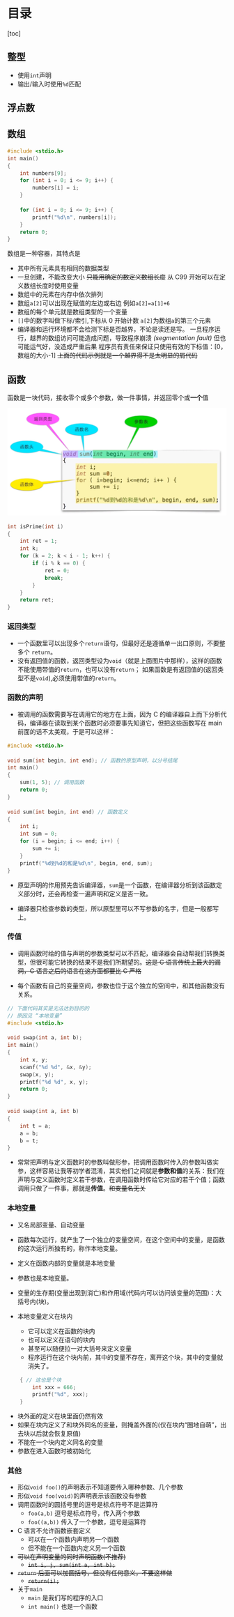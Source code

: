 # 目录

[toc]

## 整型

- 使用`int`声明
- 输出/输入时使用`%d`匹配

## 浮点数

## 数组

```c
#include <stdio.h>
int main()
{
    int numbers[9];
    for (int i = 0; i <= 9; i++) {
        numbers[i] = i;
    }

    for (int i = 0; i <= 9; i++) {
        printf("%d\n", numbers[i]);
    }
    return 0;
}
```

数组是一种容器，其特点是

- 其中所有元素具有相同的数据类型
- 一旦创建，不能改变大小
  ~~只能用确定的数定义数组长度~~
  从 C99 开始可以在定义数组长度时使用变量
- 数组中的元素在内存中依次排列
- 数组`a[2]`可以出现在赋值的左边或右边
  例如`a[2]=a[1]+6`
- 数组的每个单元就是数组类型的一个变量
- `[]`中的数字叫做下标/索引,下标从 0 开始计数
  `a[2]`为数组`a`的第三个元素
- 编译器和运行环境都不会检测下标是否越界，不论是读还是写。
  一旦程序运行，越界的数组访问可能造成问题，导致程序崩溃 _(segmentation fault)_
  但也可能运气好，没造成严重后果
  程序员有责任来保证只使用有效的下标值：[0，数组的大小-1]
  ~~上面的代码示例就是一个越界得不是太明显的屑代码~~

## 函数

函数是一块代码，接收零个或多个参数，做一件事情，并返回零个或**一个**值

![函数定义](foundation.assets/2021-09-05-22-49-53.webp)

```c
int isPrime(int i)
{
    int ret = 1;
    int k;
    for (k = 2; k < i - 1; k++) {
        if (i % k == 0) {
            ret = 0;
            break;
        }
    }
    return ret;
}
```

### 返回类型

- 一个函数里可以出现多个`return`语句，但最好还是遵循单一出口原则，不要整多个 `return`。
- 没有返回值的函数，返回类型设为`void`（就是上面图片中那样），这样的函数不能使用带值的`return`，也可以没有`return`；
  如果函数是有返回值的(返回类型不是`void`),必须使用带值的`return`。

### 函数的声明

- 被调用的函数需要写在调用它的地方在上面，因为 C 的编译器自上而下分析代码，编译器在读取到某个函数时必须要事先知道它，但把这些函数写在 main 前面的话不太美观，于是可以这样：

```c
#include <stdio.h>

void sum(int begin, int end); // 函数的原型声明，以分号结尾
int main()
{
    sum(1, 5); // 调用函数
    return 0;
}

void sum(int begin, int end) // 函数定义
{
    int i;
    int sum = 0;
    for (i = begin; i <= end; i++) {
        sum += i;
    }
    printf("%d到%d的和是%d\n", begin, end, sum);
}
```

- 原型声明的作用预先告诉编译器，`sum`是一个函数，在编译器分析到该函数定义部分时，还会再检查一遍声明和定义是否一致。

- 编译器只检查参数的类型，所以原型里可以不写参数的名字，但是一般都写上。

### 传值

- 调用函数时给的值与声明的参数类型可以不匹配，编译器会自动帮我们转换类型，但很可能它转换的结果不是我们所期望的。~~这是 C 语言传统上最大的漏洞，C 语言之后的语言在这方面都要比 C 严格~~

- 每个函数有自己的变量空间，参数也位于这个独立的空间中，和其他函数没有关系。

```c
// 下面代码其实是无法达到目的的
// 原因见 “本地变量”
#include <stdio.h>

void swap(int a, int b);
int main()
{
    int x, y;
    scanf("%d %d", &x, &y);
    swap(x, y);
    printf("%d %d", x, y);
    return 0;
}

void swap(int a, int b)
{
    int t = a;
    a = b;
    b = t;
}
```

- 常常把声明与定义函数时的参数叫做形参，把调用函数时传入的参数叫做实参，这样容易让我等初学者混淆，其实他们之间就是**参数和值**的关系：我们在声明与定义函数时定义若干参数，在调用函数时传给它对应的若干个值；函数调用只做了一件事，那就是**传值**。~~和变量名无关~~

### 本地变量

- 又名局部变量、自动变量
- 函数每次运行，就产生了一个独立的变量空间，在这个空间中的变量，是函数的这次运行所独有的，称作本地变量。
- 定义在函数内部的变量就是本地变量
- 参数也是本地变量。
- 变量的生存期(变量出现到消亡)和作用域(代码内可以访问该变量的范围)：大括号内(块)。

- 本地变量定义在块内
  - 它可以定义在函数的块内
  - 也可以定义在语句的块内
  - 甚至可以随便拉一对大括号来定义变量
  - 程序运行在这个块内前，其中的变量不存在，离开这个块，其中的变量就消失了。

```c
    { // 这也是个块
        int xxx = 666;
        printf("%d", xxx);
    }
```

- 块外面的定义在块里面仍然有效
- 如果在块内定义了和块外同名的变量，则掩盖外面的(仅在块内“圈地自萌”，出去块以后就会恢复原值)
- 不能在一个块内定义同名的变量
- 参数在进入函数时被初始化

### 其他

- 形似`void foo()`的声明表示不知道要传入哪种参数、几个参数
- 形似`void foo(void)`的声明表示该函数没有参数
- 调用函数时的圆括号里的逗号是标点符号不是运算符
  - `foo(a,b)` 逗号是标点符号，传入两个参数
  - `foo((a,b))` 传入了一个参数，逗号是运算符
- C 语言不允许函数嵌套定义
  - 可以在一个函数内声明另一个函数
  - 但不能在一个函数内定义另一个函数
- ~~可以在声明变量的同时声明函数(不推荐)~~
  - ~~`int i, j, sum(int a, int b);`~~
- ~~`return` 后面可以加圆括号，但没有任何意义，不要这样做~~
  - ~~`return(i);`~~
- 关于`main`
  - `main` 是我们写的程序的入口
  - `int main()` 也是一个函数
